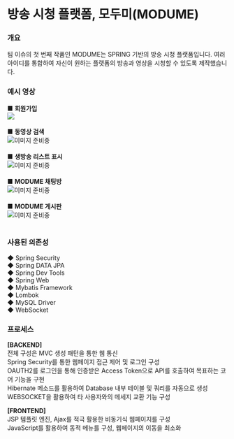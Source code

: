 # 방송 시청 플랫폼, 모두미(MODUME)
### 개요
팀 이슈의 첫 번째 작품인 MODUME는 SPRING 기반의 방송 시청 플랫폼입니다. 여러 아이디를 통합하여 자신이 원하는 플랫폼의 방송과 영상을 시청할 수 있도록 제작했습니다.

### 예시 영상
■ <b>회원가입</b> </br>
<img src="https://postfiles.pstatic.net/MjAyMDExMTdfOTMg/MDAxNjA1NTk2NjEwOTI2.ZN6HzN2XSTfKXuQ_zqmP_mrVeTXXsZpDYLy0l_6e3uog.mBWJnIZOahfM0FestWpNbHPd5IJTQNoL_rbGPxtUL9kg.GIF.hyojin4588/1.gif?type=w966"> </br>
</br>
■ <b>동영상 검색</b> </br>
<img src="https://postfiles.pstatic.net/MjAyMDExMTdfMjk3/MDAxNjA1NTk2NjE1MDc2.WqudnTYFel1UjiJ-j-N92CJqe7vwosXWrAdojP5ybYEg.BZYezIKfS1Tw5w7w9eFOdqkC6ZzXIxjRsYNEu3umSSMg.GIF.hyojin4588/2.gif?type=w966" alt="이미지 준비중"> </br>
</br>
■ <b>생방송 리스트 표시</b> </br>
<img src="" alt="이미지 준비중"> </br>
</br>
■ <b>MODUME 채팅방</b> </br>
<img src="https://postfiles.pstatic.net/MjAyMDExMTdfMjM4/MDAxNjA1NTk5Mzk3MjU4.DmE4eO4mQXp8h2Kocmou9ZEN7tC1wHHX84K4_Ml_4WUg.7Zbhi8QnnSzUxs39uo_CZsgr6TQng96vduHLX1fvEv0g.GIF.hyojin4588/3.gif?type=w966" alt="이미지 준비중"> </br>
</br>
■ <b>MODUME 게시판</b> </br>
<img src="" alt="이미지 준비중"> </br>
</br>

### 사용된 의존성
◆ Spring Security</br>
◆ Spring DATA JPA</br>
◆ Spring Dev Tools</br>
◆ Spring Web</br>
◆ Mybatis Framework</br>
◆ Lombok</br>
◆ MySQL Driver</br>
◆ WebSocket</br>

### 프로세스
<b>[BACKEND]</b> </br>
전체 구성은 MVC 생성 패턴을 통한 웹 통신 </br>
Spring Security를 통한 웹페이지 접근 제어 및 로그인 구성 </br>
OAUTH2를 로그인을 통해 인증받은 Access Token으로 API를 호출하여 목표하는 코어 기능을 구현 </br>
Hibernate 메소드를 활용하여 Database 내부 테이블 및 쿼리를 자동으로 생성 </br>
WEBSOCKET을 활용하여 타 사용자와의 메세지 교환 기능 구성 </br>

<b>[FRONTEND]</b> </br>
JSP 템플릿 엔진, Ajax를 적극 활용한 비동기식 웹페이지를 구성 </br>
JavaScript를 활용하여 동적 메뉴를 구성, 웹페이지의 이동을 최소화 </br>
